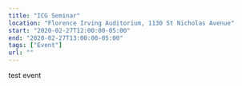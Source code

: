 ```yaml
---
title: "ICG Seminar"
location: "Florence Irving Auditorium, 1130 St Nicholas Avenue"
start: "2020-02-27T12:00:00-05:00"
end: "2020-02-27T13:00:00-05:00"
tags: ["Event"]
url: ""
---
```


test event

<!-- endexcerpt -->
